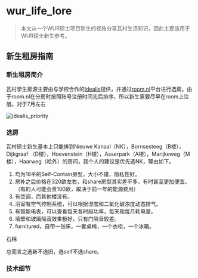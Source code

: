 # wur_life_lore

> 本文从一个WUR硕士项目新生的视角分享瓦村生活知识，因此主要适用于WUR硕士新生参考。



## 新生租房指南

### 新生租房简介

瓦村学生房源主要由与学校合作的[Idealis](https://www.idealis.nl/en/)提供，并通过[room.nl](https://www.room.nl/)平台进行选房。由于room.nl在分房时按照账号注册时间先后排序，所以新生需要尽早在room上注册。对于7月左右

![idealis_priority](C:\Users\80635\Documents\GitHub\wur_life_lore\assets\idealis_priority.png)

### 选房

瓦村硕士新生基本上只能排到Nieuwe Kanaal（NK），Bornsesteeg（B楼），Dijkgraaf （D楼），Hoevenstein（H楼），Asserpark（A楼），Marijkeweg（M楼），Haarweg（哈外）的房间，我个人的建议是优先选NK，理由如下。

1. 均为18平的Self-Contain房型，大小不错，隐私性好。
2. 房补之后价格在320欧左右，和share房型其实差不多，有时甚至更加便宜。（有的人可能会贵100欧，取决于前一年的能源费用）
3. 有空调，而其他楼没有。
4. 浴室有空气控制系统，可以根据湿度和二氧化碳浓度动态排气。
5. 有智能电表，可以查看每天各时段功率，每天和每月耗电量。
6. 墙壁和玻璃隔音效果极好，只有门隔音较差。
7. furnitured，自带一张床，一套桌椅，一个衣柜，一个冰箱。

石棉

总而言之选新不选旧，选self不选share。





### 技术细节





